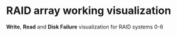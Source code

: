 <h1>RAID array working visualization</h1>
<p>
<strong>Write</strong>, <strong>Read</strong> and <strong>Disk Failure</strong> visualization for RAID systems 0-6
<p>